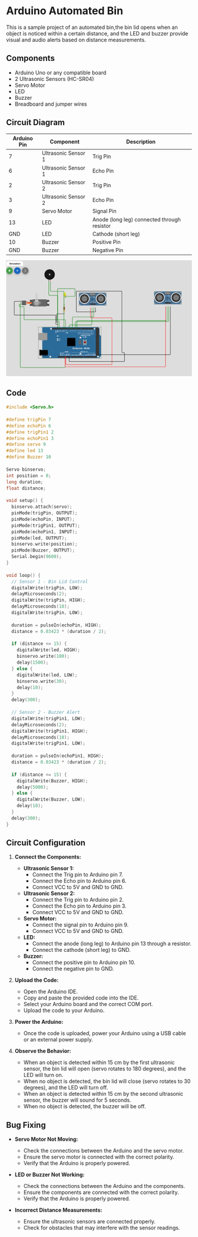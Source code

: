 # Arduino Automated Bin

This is a sample project of an automated bin,the bin lid opens when an object is noticed within a certain distance, and the LED and buzzer provide visual and audio alerts based on distance measurements.

## Components

- Arduino Uno or any compatible board
- 2 Ultrasonic Sensors (HC-SR04)
- Servo Motor
- LED
- Buzzer
- Breadboard and jumper wires

## Circuit Diagram

| Arduino Pin | Component          | Description                                |
|-------------|--------------------|--------------------------------------------|
| 7           | Ultrasonic Sensor 1 | Trig Pin                                   |
| 6           | Ultrasonic Sensor 1 | Echo Pin                                   |
| 2           | Ultrasonic Sensor 2 | Trig Pin                                   |
| 3           | Ultrasonic Sensor 2 | Echo Pin                                   |
| 9           | Servo Motor         | Signal Pin                                 |
| 13          | LED                 | Anode (long leg) connected through resistor|
| GND         | LED                 | Cathode (short leg)                        |
| 10          | Buzzer              | Positive Pin                               |
| GND         | Buzzer              | Negative Pin                               |

![schematics](https://github.com/swalehmwadime/IOT-Arduino-Sample-projects/blob/main/Projects/Automated%20Bin/automated-bin.png)


## Code

```cpp
#include <Servo.h>   

#define trigPin 7
#define echoPin 6
#define trigPin1 2
#define echoPin1 3
#define servo 9 
#define led 13 
#define Buzzer 10 

Servo binservo;
int position = 0;
long duration;
float distance;

void setup() {
  binservo.attach(servo);
  pinMode(trigPin, OUTPUT);
  pinMode(echoPin, INPUT); 
  pinMode(trigPin1, OUTPUT);
  pinMode(echoPin1, INPUT); 
  pinMode(led, OUTPUT);
  binservo.write(position);
  pinMode(Buzzer, OUTPUT);
  Serial.begin(9600);
}

void loop() {
  // Sensor 1 - Bin Lid Control
  digitalWrite(trigPin, LOW);
  delayMicroseconds(2);
  digitalWrite(trigPin, HIGH);
  delayMicroseconds(10);
  digitalWrite(trigPin, LOW);

  duration = pulseIn(echoPin, HIGH);
  distance = 0.03423 * (duration / 2);

  if (distance <= 15) {
    digitalWrite(led, HIGH);
    binservo.write(180); 
    delay(1500);
  } else {
    digitalWrite(led, LOW);
    binservo.write(30);
    delay(10);
  }
  delay(300);

  // Sensor 2 - Buzzer Alert
  digitalWrite(trigPin1, LOW);
  delayMicroseconds(2);
  digitalWrite(trigPin1, HIGH);
  delayMicroseconds(10);
  digitalWrite(trigPin1, LOW);

  duration = pulseIn(echoPin1, HIGH);
  distance = 0.03423 * (duration / 2);

  if (distance <= 15) {
    digitalWrite(Buzzer, HIGH);
    delay(5000);
  } else {
    digitalWrite(Buzzer, LOW);
    delay(10);
  }
  delay(300);
}
```

## Circuit Configuration

1. **Connect the Components:**
   - **Ultrasonic Sensor 1:**
     - Connect the Trig pin to Arduino pin 7.
     - Connect the Echo pin to Arduino pin 6.
     - Connect VCC to 5V and GND to GND.
   - **Ultrasonic Sensor 2:**
     - Connect the Trig pin to Arduino pin 2.
     - Connect the Echo pin to Arduino pin 3.
     - Connect VCC to 5V and GND to GND.
   - **Servo Motor:**
     - Connect the signal pin to Arduino pin 9.
     - Connect VCC to 5V and GND to GND.
   - **LED:**
     - Connect the anode (long leg) to Arduino pin 13 through a resistor.
     - Connect the cathode (short leg) to GND.
   - **Buzzer:**
     - Connect the positive pin to Arduino pin 10.
     - Connect the negative pin to GND.

2. **Upload the Code:**
   - Open the Arduino IDE.
   - Copy and paste the provided code into the IDE.
   - Select your Arduino board and the correct COM port.
   - Upload the code to your Arduino.

3. **Power the Arduino:**
   - Once the code is uploaded, power your Arduino using a USB cable or an external power supply.

4. **Observe the Behavior:**
   - When an object is detected within 15 cm by the first ultrasonic sensor, the bin lid will open (servo rotates to 180 degrees), and the LED will turn on.
   - When no object is detected, the bin lid will close (servo rotates to 30 degrees), and the LED will turn off.
   - When an object is detected within 15 cm by the second ultrasonic sensor, the buzzer will sound for 5 seconds.
   - When no object is detected, the buzzer will be off.

## Bug Fixing

- **Servo Motor Not Moving:**
  - Check the connections between the Arduino and the servo motor.
  - Ensure the servo motor is connected with the correct polarity.
  - Verify that the Arduino is properly powered.

- **LED or Buzzer Not Working:**
  - Check the connections between the Arduino and the components.
  - Ensure the components are connected with the correct polarity.
  - Verify that the Arduino is properly powered.

- **Incorrect Distance Measurements:**
  - Ensure the ultrasonic sensors are connected properly.
  - Check for obstacles that may interfere with the sensor readings.


